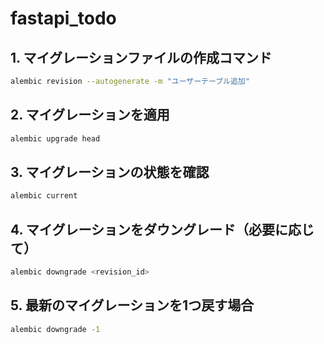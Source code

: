 # fastapi_todo

## 1. マイグレーションファイルの作成コマンド
```bash
alembic revision --autogenerate -m "ユーザーテーブル追加"
```
## 2. マイグレーションを適用
```bash
alembic upgrade head
```
## 3. マイグレーションの状態を確認
```bash
alembic current
```
## 4. マイグレーションをダウングレード（必要に応じて）
```bash
alembic downgrade <revision_id>
```
## 5. 最新のマイグレーションを1つ戻す場合
```bash
alembic downgrade -1
```
